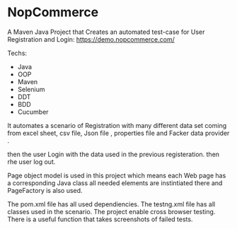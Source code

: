 # NopCommerce
A Maven Java Project that Creates an automated test-case for User Registration and Login: https://demo.nopcommerce.com/


Techs:
- Java
- OOP
- Maven
- Selenium
- DDT
- BDD
- Cucumber 

It automates a scenario of Registration with many different data set coming from excel sheet, csv file, Json file , properties file and Facker data provider .

then the user Login with the data used in the previous registeration.
then rhe user log out.

Page object model is used in this project which means each Web page has a corresponding Java class all needed elements are instintiated there and PageFactory is also used.

The pom.xml file has all used dependiencies.
The testng.xml file has all classes used in the scenario.
The project enable cross browser testing.
There is a useful function that takes screenshots of failed tests.


